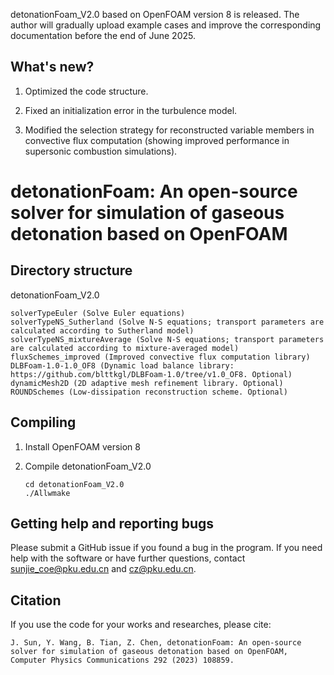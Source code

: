 detonationFoam_V2.0 based on OpenFOAM version 8 is released.
The author will gradually upload example cases and improve the corresponding documentation before the end of June 2025.
## What's new?
1. Optimized the code structure.

2. Fixed an initialization error in the turbulence model.

3. Modified the selection strategy for reconstructed variable members in convective flux computation (showing improved performance in supersonic combustion simulations).

# detonationFoam: An open-source solver for simulation of gaseous detonation based on OpenFOAM

## Directory structure
detonationFoam_V2.0
   ```
   solverTypeEuler (Solve Euler equations)
   solverTypeNS_Sutherland (Solve N-S equations; transport parameters are calculated according to Sutherland model)
   solverTypeNS_mixtureAverage (Solve N-S equations; transport parameters are calculated according to mixture-averaged model)
   fluxSchemes_improved (Improved convective flux computation library)
   DLBFoam-1.0-1.0_OF8 (Dynamic load balance library: https://github.com/blttkgl/DLBFoam-1.0/tree/v1.0_OF8. Optional)
   dynamicMesh2D (2D adaptive mesh refinement library. Optional)
   ROUNDSchemes (Low-dissipation reconstruction scheme. Optional)
   ```
## Compiling 
1. Install OpenFOAM version 8

2. Compile detonationFoam_V2.0
   ```
   cd detonationFoam_V2.0
   ./Allwmake
   ```

## Getting help and reporting bugs
Please submit a GitHub issue if you found a bug in the program. If you need help with the software or have further questions, contact sunjie_coe@pku.edu.cn and cz@pku.edu.cn.

##  Citation
If you use the code for your works and researches, please cite: 

   ```
   J. Sun, Y. Wang, B. Tian, Z. Chen, detonationFoam: An open-source solver for simulation of gaseous detonation based on OpenFOAM, Computer Physics Communications 292 (2023) 108859.
   ```
